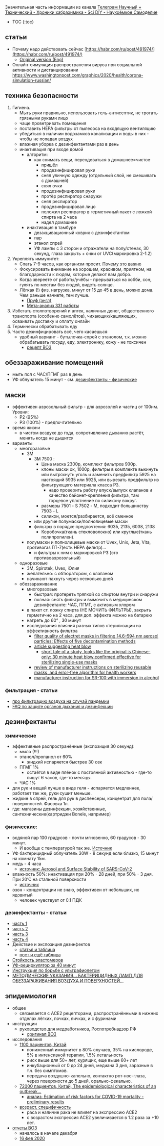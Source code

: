 Значительная часть информации из канала [Телеграм Научный + Технический - Хроники хабрахимика - Sci DIY - Наукоёмкое Самоделие](https://t.me/lab66)

* TOC
{:toc}

## статьи
- Почему надо действовать сейчас [https://habr.com/ru/post/491974/](https://habr.com/ru/post/491974/)
    - [Original version (Eng)](https://medium.com/@tomaspueyo/coronavirus-act-today-or-people-will-die-f4d3d9cd99ca)
- Онлайн-симуляция распространения вируса при социальной активности и дистанцировании https://www.washingtonpost.com/graphics/2020/health/corona-simulation-russian/
## техника безопасности
1. Гигиена. 
    - Мыть руки правильно, использовать гель-антисептик, не трогать грязными руками лицо
    - чаще проветривать помещения
    - поставить HEPA фильтры от пылесоса на входящую вентиляцию
    - убедиться в наличии водозамков канализации и воды в них - чтобы не попадал воздух
    - влажная уборка с дезинфектантами раз в день
    - инактивация при входе домой
        - алгоритм: 
            - как снимать вещи, переодеваться в домашнее=чистое
                - пришёл
                - продезинфицировал руки
                - снял уличную одежду (отдельный слой, не смешивать с домашней)
                - снял очки
                - продезинфицировал руки
                - протёр респиратор  снаружи
                - снял респиратор
                - продезинфицировал лицо
                - положил респиратор в герметичный пакет с ложкой спирта на 2 часа
                - надел домашнее
        - инактивация в тамбуре 
            - дезакцивационный коврик с дезинфектантом
            - пар
            - этанол спрей
            - УФ лампы с 3 сторон и отражатели на полу/стенах, 30 секунд, глаза закрыть + очки от UVC(маркировка 2-1.2) 
2. Укреплять иммунитет:
    * Спать 7-9 часов, как организм просит. [Почему это важно](https://youtu.be/qqZYEgREuZ8?t=391)
    * Фокусировать внимание на хорошем, красивом, приятном, на благодарности к людям, которые делают вам добро.
    * Когда звереете от работы/учёбы - прерываться на хобби, сон, гулять по местам без людей, видеть солнце.
    * Лёгкая (!) физ. нагрузка, минут от 15 до 45 в день, можно дома. Чем раньше начнете, тем лучше. 
        - [Пруф (англ)](https://www.ncbi.nlm.nih.gov/pubmed/29713319)
        - [Мета-анализ 331 работы](https://www.ncbi.nlm.nih.gov/pubmed/31921481)
3. Избегать столпотворений и аптек, наличных денег, общественного транспорта (особенно самолётов), чихающих/кашляющих, осваивать доставку и оплату онлайн
4. Термически обрабатывать еду
5. Часто дезинфицировать всё, чего касаешься
    - удобный вариант - бутылочка-спрей с этанолом, т.к. можно обрабатывать посуду, еду, электронику, кожу - не токсичен
        - [рецепт ВОЗ](https://www.who.int/gpsc/5may/tools/guide_local_production_ru.pdf?ua=1)

## обеззараживание помещений
- мыть пол с ЧАС/ПГМГ раз в день
- УФ облучатель 15 минут - см. [дезинфектанты - физические](#физические)

## маски
- эффективен аэрозольный фильтр - для аэрозолей и частиц от 100нм. Уровни: 
    - P2 (95%)
    - P3 (100%) - предпочтительно 
- время жизни
    - в чистом воздухе до года, сопротивление дыханию растёт, менять когда не дышится
- варианты
    - многоразовые
        - 3M
            - 3M 7500 : 
                - Цена маска 2300р, комплект фильтров 900р. 
                - клоны маски ок, 1000р, фильтры в комплекте выкинуть или вытряхнуть уголь и заменить предфильтр 5925 на настоящий 5935 или 5925, или вырезать предфильтр из фильтрующего материала класса P3.
                    - надо проверить работу впуск/выпуск клапанов и
                    качество байонет-крепления фильтра, там торцевое уплотнение по
                    силикону вокруг.
                - размеры 
                    7501 - S
                    7502 - М, подходит большинству
                    7503 - L 
                - силикон, моется/разбирается, всё сменное
            - или другие полумаски/полнолицевые маски
            - фильтры в порядке предпочтения: 6035, 2135, 6038, 2138
                - Коробочка(ткань стекловолокно) или круглые(ткань полипропилен).
        - полумаски и полнолицевые маски от Uvex, Unix, Jeta, Vita, противогаз ГП-7(есть HEPA фильтр)...
            - и фильтры к ним с маркировкой P3 (это противоаэрозольный)
    - одноразовые
        - 3M, Spirotek, Uvex, Юлия
        - желательно: с обтюратором, с клапаном
        - начинают пахнуть через несколько дней
    - обеззараживание
        - многоразовые 
            - быстрая: протереть тряпкой со спиртом внутри и снаружи 
            - полная: снять фильтры и вымочить в медицинском дезинфектанте: ЧАС, ПГМГ, с активным хлором
        - в пакет ст. ложку спирта (НЕ МОЧИТЬ ФИЛЬТРЫ), закрыть герметично на 2 часа, для доп. эффекта можно на батарею
        - нагреть до 60° , 30 минут
        - исследования влияния разных типов стерилизации на эффективность фильтра
            - [filter quality of electret masks in filtering 14.6–594 nm aerosol particles: Effects of five decontamination methods](https://journals.plos.org/plosone/article?id=10.1371%2Fjournal.pone.0186217&fbclid=IwAR1nOWMEYdDRs_Nyq2MRm4GRnSGZtZ1fCc1g8T8oFFlmSGv4nwbZ6Hp6ifE)
            - [article suggesting heat blow](http://www.imcclinics.com/english/index.php/news/view?id=83)
                - [short tale of a study, looks like the original is Chinese-only: 30 minute heat blow confirmed effective for sterilizing single-use masks](https://www.jqknews.com/news/380240-Scientific_research_paper_the_used_disposable_mask_can_be_reused_after_blowing_for_30_minutes.html)
            - [review of manufacturer instructions on sterilizing reusable masks, and error-free algorithm for health workers](https://www.sciencedirect.com/science/article/pii/S0196655315000899)
            - [manufacturer instruction for SR-100 with immersion in alcohol](https://www.srsafety.com/pub/media/wysiwyg/srsaftey/CompCentre/Articles/Sundstrom_SR_100_Pandemic_Flu_CE.pdf)
### фильтрация - статьи
- [про фильтрацию воздуха на случай пандемии](https://medium.com/@steanlab/uvc-b0eeb2a5c2d0)
- [FAQ по защите органов дыхания и дезинфекции](https://habr.com/ru/post/487176/)
 
## дезинфектанты
### химические 
- эффективные распространённые (экспозиция 30 секунд):
    - мыло (!!!)
    - этанол/пропанол от 60%
        - жидкий испаряется быстрее 30 сек
    - ПГМГ 1% 
        - остаётся в виде плёнок с постоянной активностью - где-то пишут 6 часов, где-то месяцы.
    - ЧАС 1%
- для рук и вещей лучше в виде геля - испаряется медленнее, работает так же, руки сушит меньше.
- жидкие в спрей, гель для рук в диспенсеры, концентрат для пола/поверхностей. Фасовка 1л.
- где: магазины дезинфекции, хозяйственные, сантехнические(картриджи Bonele, например) 

### физические:
- водяной пар 100 градусов - почти мгновенно, 60 градусов - 30 минут.
    - И вообще с температурой так же. [Источник](https://www.ncbi.nlm.nih.gov/pubmed/15118911)
- УФ бактерицидный облучатель 30W - 8 секунд если близко, 15 минут на комнату 15м.
- медь - 4 часа
    - [источник: Aerosol and Surface Stability of SARS-CoV-2](https://www.nejm.org/doi/full/10.1056/NEJMc2004973)
- влажность 50%: инактивация при 20% - 28 дней, при 50% - 3 дня. При 20’C на стальной поверхности
    - [источник](https://www.ncbi.nlm.nih.gov/pmc/articles/PMC2863430/)  
- озон - концентрации не знаю, эффективен от небольших, но ядовитый
    - человек чувствует от 0.1 ПДК
### дезинфектанты - статьи
- [часть 1](https://t.me/lab66/140)
- [часть 2](https://t.me/lab66/141)
- [часть 3](https://t.me/lab66/150)
- [часть 4](https://t.me/lab66/154)
- Действие и экспозиция дезинфектов 
    - [статья и таблица](https://t.me/c/1347842745/20614)
    - [пост и ещё таблица](https://t.me/lab66/109)
- [Cтойкость эластомеров](http://www.hydropart.ru/tehnicheskie_dokumenti/material/)
- [УФ-рециркулятор за 40 минут](https://medium.com/@steanlab/uvc-b0eeb2a5c2d0)
- [Инструкция по борьбе с ультрафиолетом](https://habr.com/ru/post/432064/)
- [МЕТОДИЧЕСКИЕ УКАЗАНИЯ... БАКТЕРИЦИДНЫХ ЛАМП ДЛЯ ОБЕЗЗАРАЖИВАНИЯ ВОЗДУХА И ПОВЕРХНОСТЕЙ...](https://zakonbase.ru/content/part/78699?print=1)

## эпидемиология 
- общее
    - связывается с ACE2 рецепторами, распространёнными в нижних отделах лёгких, почках, яичках, и с фуринами
- инструкции
    - [руководство для медработников, Роспотребнадзор РФ](https://rospotrebnadzor.ru/files/news/%D0%A0%D0%B0%D1%86%D0%B8%D0%BE%D0%BD%D0%B0%D0%BB%D1%8C%D0%BD%D0%BE%D0%B5%20%D0%B8%D1%81%D0%BF%D0%BE%D0%BB%D1%8C%D0%B7%D0%BE%D0%B2%D0%B0%D0%BD%D0%B8%D0%B5%20%D1%81%D1%80%D0%B5%D0%B4%D1%81%D1%82%D0%B2%20%D0%B8%D0%BD%D0%B4%D0%B8%D0%B2%D0%B8%D0%B4%D1%83%D0%B0%D0%BB%D1%8C%D0%BD%D0%BE%D0%B9%20%D0%B7%D0%B0%D1%89%D0%B8%D1%82%D1%8B.docx) 
        - [оригинал ВОЗ](https://apps.who.int/iris/bitstream/handle/10665/331215/WHO-2019-nCov-IPCPPE_use-2020.1-eng.pdf)
- исследования
    - [1100 пациентов, Китай](https://www.medrxiv.org/content/10.1101/2020.02.06.20020974v1) 
        - пониженный иммунитет в 80% случаев, 35% на кислороде, 5% в интенсивной терапии, 1.5% летальность 
        - риск выше для 50+ лет, курящих, еще выше 60+ лет 
        - инкубационный от 0 до 24 дней, медиана 3 дня, заразные в т.ч. без симптомов. 
        - передача воздушно-капельно, контактно рот-нос-глаза, через поверхности до 5 дней, орально-фекально.
    - [72000 пациентов, Китай, The epidemiological characteristics of an outbreak...](https://github.com/cmrivers/ncov/blob/master/COVID-19.pdf)
        - [анализ: Estimation of risk factors for COVID-19 mortality - preliminary results](https://www.medrxiv.org/content/10.1101/2020.02.24.20027268v1)
    - [возраст, специфичность](https://www.preprints.org/manuscript/202002.0258/v1)
        - раса и наличие рака не влияет на экспрессию ACE2
        - с возрастом экспрессия ACE2 увеличивается в 1.2 раза за +10 лет.
- [отчеты ВОЗ](https://www.who.int/emergencies/diseases/novel-coronavirus-2019/situation-reports) 
    - началось в начале декабря
    - [16 фев 2020](https://www.who.int/docs/default-source/coronaviruse/situation-reports/20200216-sitrep-27-covid-19.pdf?sfvrsn=78c0eb78_2)
